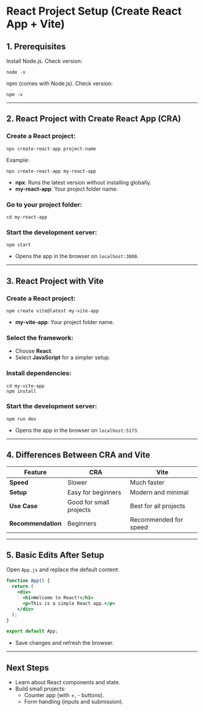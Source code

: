 # React Project Setup (Create React App + Vite)

## 1. Prerequisites

Install Node.js. Check version:

```
node -v
```

npm (comes with Node.js). Check version:

```
npm -v
```

---

## 2. React Project with Create React App (CRA)

### Create a React project:

```
npx create-react-app project-name
```

Example:

```
npx create-react-app my-react-app
```

- **npx**: Runs the latest version without installing globally.
- **my-react-app**: Your project folder name.

### Go to your project folder:

```
cd my-react-app
```

### Start the development server:

```
npm start
```

- Opens the app in the browser on `localhost:3000`.

---

## 3. React Project with Vite

### Create a React project:

```
npm create vite@latest my-vite-app
```

- **my-vite-app**: Your project folder name.

### Select the framework:

- Choose **React**.
- Select **JavaScript** for a simpler setup.

### Install dependencies:

```
cd my-vite-app
npm install
```

### Start the development server:

```
npm run dev
```

- Opens the app in the browser on `localhost:5173`.

---

## 4. Differences Between CRA and Vite

| **Feature**         | **CRA**              | **Vite**              |
|---------------------|----------------------|-----------------------|
| **Speed**           | Slower               | Much faster           |
| **Setup**           | Easy for beginners   | Modern and minimal    |
| **Use Case**        | Good for small projects | Best for all projects  |
| **Recommendation**  | Beginners            | Recommended for speed |

---

## 5. Basic Edits After Setup

Open `App.js` and replace the default content:

```jsx
function App() {
  return (
    <div>
      <h1>Welcome to React!</h1>
      <p>This is a simple React app.</p>
    </div>
  );
}

export default App;
```

- Save changes and refresh the browser.

---

## Next Steps

- Learn about React components and state.
- Build small projects:
  - Counter app (with +, - buttons).
  - Form handling (inputs and submission).
